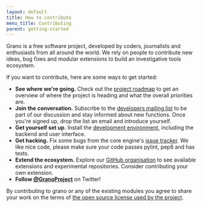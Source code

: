 ```yaml
---
layout: default
title: How to contribute
menu_title: Contributing
parent: getting-started
---
```


Grano is a free software project, developed by coders, journalists and enthusiasts from all around the world. We rely on people to contribute new ideas, bug fixes and modular extensions to build an investigative tools ecosystem.

If you want to contribute, here are some ways to get started:

* **See where we're going.** Check out the [project roadmap](/roadmap) to get an overview of where the project is heading and what the overall priorities are.
* **Join the conversation.** Subscribe to the [developers mailing list](https://groups.google.com/forum/#!forum/grano-dev) to be part of our discussion and stay informed about new functions. Once you're signed up, drop the list an email and introduce yourself.
* **Get yourself set up.** Install the [development environment](/docs/install), including the backend and user interface.
* **Get hacking.** Fix some bugs from the core engine's [issue tracker](https://github.com/granoproject/grano/issues?state=open). We like nice code, please make sure your code passes pylint, pep8 and has tests.
* **Extend the ecosystem.** Explore our [GitHub organisation](https://github.com/granoproject) to see available extensions and experimental repositories. Consider contributing your own extension.
* **Follow [@GranoProject](https://twitter.com/granoproject)** on Twitter!

By contributing to grano or any of the existing modules you agree to share your work on the terms of [the open source license used by the project](/contributing/license/).
